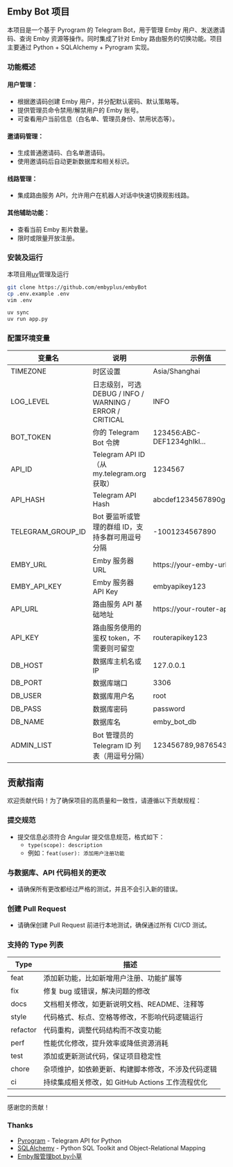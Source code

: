 ## Emby Bot 项目
本项目是一个基于 Pyrogram 的 Telegram Bot，用于管理 Emby 用户、发送邀请码、查询 Emby 资源等操作。同时集成了针对 Emby 路由服务的切换功能。项目主要通过 Python + SQLAlchemy + Pyrogram 实现。

### 功能概述
#### 用户管理：
- 根据邀请码创建 Emby 用户，并分配默认密码、默认策略等。
- 提供管理员命令禁用/解禁用户的 Emby 账号。
- 可查看用户当前信息（白名单、管理员身份、禁用状态等）。
#### 邀请码管理：
- 生成普通邀请码、白名单邀请码。
- 使用邀请码后自动更新数据库和相关标识。
#### 线路管理：
- 集成路由服务 API，允许用户在机器人对话中快速切换观影线路。
#### 其他辅助功能：
- 查看当前 Emby 影片数量。
- 限时或限量开放注册。

### 安装及运行
本项目用[uv](https://github.com/astral-sh/uv)管理及运行
```bash
git clone https://github.com/embyplus/embyBot
cp .env.example .env
vim .env

uv sync
uv run app.py
```

### 配置环境变量

| 变量名	              | 说明	                                               | 示例值                        |
|-------------------|---------------------------------------------------|----------------------------|
| TIMEZONE          | 时区设置                                              | Asia/Shanghai              |
 | LOG_LEVEL         | 日志级别，可选 DEBUG / INFO / WARNING / ERROR / CRITICAL | INFO                       |
 | BOT_TOKEN         | 你的 Telegram Bot 令牌                                | 123456:ABC-DEF1234ghIkl... |
 | API_ID            | Telegram API ID（从 my.telegram.org 获取）             | 1234567                    |
 | API_HASH          | Telegram API Hash                                 | abcdef1234567890ghijklmn   |
 | TELEGRAM_GROUP_ID | Bot 要监听或管理的群组 ID，支持多群可用逗号分隔                       | -1001234567890             |
 | EMBY_URL          | Emby 服务器 URL                                      | https://your-emby-url      |
 | EMBY_API_KEY      | Emby 服务器 API Key                                  | embyapikey123              |
 | API_URL           | 路由服务 API 基础地址                                     | https://your-router-api    |
 | API_KEY           | 路由服务使用的鉴权 token，不需要则可留空                           | routerapikey123            |
 | DB_HOST           | 数据库主机名或 IP                                        | 127.0.0.1                  |
 | DB_PORT           | 数据库端口                                             | 3306                       |
 | DB_USER           | 数据库用户名                                            | root                       |
 | DB_PASS           | 数据库密码                                             | password                   |
 | DB_NAME           | 数据库名                                              | emby_bot_db                |
 | ADMIN_LIST        | Bot 管理员的 Telegram ID 列表（用逗号分隔）                    | 123456789,987654321        |

## 贡献指南
欢迎贡献代码！为了确保项目的高质量和一致性，请遵循以下贡献规程：
### 提交规范
- 提交信息必须符合 Angular 提交信息规范，格式如下：
  - `type(scope): description`
  - 例如：`feat(user): 添加用户注册功能`
### 与数据库、API 代码相关的更改
- 请确保所有更改都经过严格的测试，并且不会引入新的错误。
### 创建 Pull Request
- 请确保创建 Pull Request 前进行本地测试，确保通过所有 CI/CD 测试。
### 支持的 Type 列表

| Type     | 描述                                                         |
|----------|-------------------------------------------------------------|
| feat     | 添加新功能，比如新增用户注册、功能扩展等                    |
| fix      | 修复 bug 或错误，解决问题的修改                           |
| docs     | 文档相关修改，如更新说明文档、README、注释等                 |
| style    | 代码格式、标点、空格等修改，不影响代码逻辑运行                |
| refactor | 代码重构，调整代码结构而不改变功能                          |
| perf     | 性能优化修改，提升效率或降低资源消耗                        |
| test     | 添加或更新测试代码，保证项目稳定性                         |
| chore    | 杂项维护，如依赖更新、构建脚本修改，不涉及代码逻辑            |
| ci       | 持续集成相关修改，如 GitHub Actions 工作流程优化              |

---
感谢您的贡献！


### Thanks
- [Pyrogram](https://docs.pyrogram.org/) - Telegram API for Python
- [SQLAlchemy](https://www.sqlalchemy.org/) - Python SQL Toolkit and Object-Relational Mapping
- [Emby服管理bot by小草](https://github.com/xiaocao666tzh/EmbyBot)
